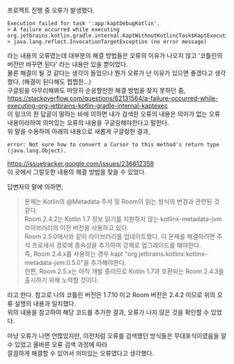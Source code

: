 프로젝트 진행 중 오류가 발생했다. 
```
Execution failed for task ':app:kaptDebugKotlin'.  
> A failure occurred while executing org.jetbrains.kotlin.gradle.internal.KaptWithoutKotlincTask$KaptExecutionWorkAction   
> java.lang.reflect.InvocationTargetException (no error message)  
```
라는 내용의 오류였는데 대부분의 해결 방법들은 오류의 이유가 나오지 않고 '코틀린의 버전만 바꾸면 된다' 라는 내용만 있을 뿐이었다.  
물론 해결이 될 것 같다는 생각이 들었으나 뭔가 오류가 난 이유가 있으면 좋겠다고 생각했다. (해결이 된다해도 찝찝한...)  
구글링을 아무리해봐도 마땅히 순응할만한 해결 방법을 찾지 못하던 중,  
https://stackoverflow.com/questions/62131564/a-failure-occurred-while-executing-org-jetbrains-kotlin-gradle-internal-kaptexec  
이 링크의 한 답글이 말하는 바에 의하면 내가 검색한 오류의 내용은 의미가 없는 오류 내용이라하여 의미있는 오류의 내용을 구글링해야한다고 말한다.  
위 말을 수용하여 아래의 내용으로 새롭게 구글링한 결과,
```
error: Not sure how to convert a Cursor to this method's return type (java.lang.Object).
```
https://issuetracker.google.com/issues/236612358  
이 곳에서 그럴듯한 내용의 해결 방법을 찾을 수 있었다.

답변자의 말에 의하면, 
> 문제는 Kotlin의 @Metadata 주석 및 Room이 읽는 방식의 변경과 관련된 것 같다.  
Room 2.4.2는 Kotlin 1.7 정보 읽기를 지원하지 않는 kotlinx-metadata-jvm 라이브러리의 이전 버전을 사용하고 있다.  
Room 2.5.0에서와 같이 라이브러리를 업데이트했다. 이 문제를 해결하려면 주석 프로세서 경로에 종속성을 추가하여 강제로 업그레이드를 해야한다.  
즉, Room 2.4.x를 사용하는 경우 kapt "org.jetbrains.kotlinx:kotlinx-metadata-jvm:0.5.0"을 추가해야한다.  
한편, Room 2.5.x는 아직 개발 중이므로 Kotlin 1.7과 호환되는 Room 2.4.3을 출시하기 위해 노력할 것이다.

라고 한다. 참고로 나의 코틀린 버전은 1.7.10 이고 Room 버전은 2.4.2 이므로 위의 오류 설명의 내용과 일치했다.  
위의 내용을 참고하여 해당 코드를 추가한 결과, 오류가 나지 않은 것을 확인할 수 있었다.  

마냥 오류가 나면 언짢았지만, 이전처럼 오류를 검색했던 방식들은 무대포식이였음을 알 수 있었고 올바른 오류 검색 과정에 따라  
깔끔하게 해결할 수 있어서 의미있는 오류였다고 생각했다.
